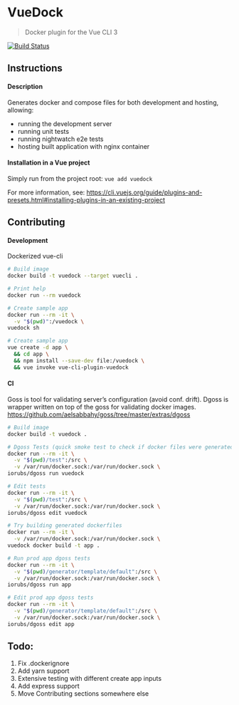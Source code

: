 # VueDock
> Docker plugin for the Vue CLI 3

[![Build Status](https://travis-ci.org/kaizendorks/vue-cli-plugin-vuedock.svg?branch=master)](https://travis-ci.org/kaizendorks/vue-cli-plugin-vuedock)

## Instructions

#### Description
Generates docker and compose files for both development and hosting, allowing:
- running the development server
- running unit tests
- running nightwatch e2e tests
- hosting built application with nginx container

#### Installation in a Vue project
Simply run from the project root:
```vue add vuedock```

For more information, see: https://cli.vuejs.org/guide/plugins-and-presets.html#installing-plugins-in-an-existing-project

## Contributing

#### Development

Dockerized vue-cli

``` bash
# Build image
docker build -t vuedock --target vuecli .

# Print help
docker run --rm vuedock

# Create sample app
docker run --rm -it \
  -v "$(pwd)":/vuedock \
vuedock sh

# Create sample app
vue create -d app \
  && cd app \
  && npm install --save-dev file:/vuedock \
  && vue invoke vue-cli-plugin-vuedock
```

#### CI

Goss is tool for validating server’s configuration (avoid conf. drift). Dgoss is wrapper written on top of the goss for validating docker images. https://github.com/aelsabbahy/goss/tree/master/extras/dgoss

``` bash
# Build image
docker build -t vuedock .

# Dgoss Tests (quick smoke test to check if docker files were generated)
docker run --rm -it \
  -v "$(pwd)/test":/src \
  -v /var/run/docker.sock:/var/run/docker.sock \
iorubs/dgoss run vuedock

# Edit tests
docker run --rm -it \
  -v "$(pwd)/test":/src \
  -v /var/run/docker.sock:/var/run/docker.sock \
iorubs/dgoss edit vuedock

# Try building generated dockerfiles
docker run --rm -it \
  -v /var/run/docker.sock:/var/run/docker.sock \
vuedock docker build -t app .

# Run prod app dgoss tests
docker run --rm -it \
  -v "$(pwd)/generator/template/default":/src \
  -v /var/run/docker.sock:/var/run/docker.sock \
iorubs/dgoss run app

# Edit prod app dgoss tests
docker run --rm -it \
  -v "$(pwd)/generator/template/default":/src \
  -v /var/run/docker.sock:/var/run/docker.sock \
iorubs/dgoss edit app
```

## Todo:
1. Fix .dockerignore
1. Add yarn support
1. Extensive testing with different create app inputs
1. Add express support
1. Move Contributing sections somewhere else

